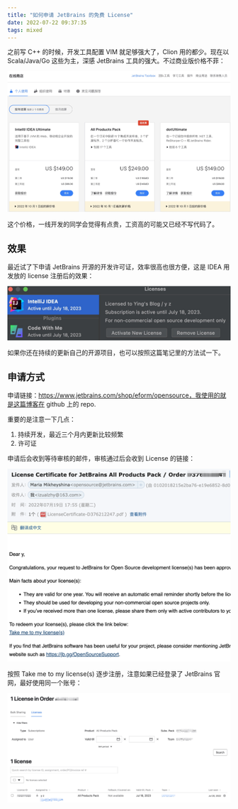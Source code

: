 ```yaml
---
title: "如何申请 JetBrains 的免费 License"
date: 2022-07-22 09:37:35
tags: mixed
---
```


之前写 C++ 的时候，开发工具配置 VIM 就足够强大了，Clion 用的都少。现在以 Scala/Java/Go 这些为主，深感 JetBrains 工具的强大。不过商业版价格不菲：

![price](/assets/images/jetbrains/price.jpg)

这个价格，一线开发的同学会觉得有点贵，工资高的可能又已经不写代码了。

## 效果

最近试了下申请 JetBrains 开源的开发许可证，效率很高也很方便，这是 IDEA 用发放的 license 注册后的效果：

![license](/assets/images/jetbrains/license.jpg)

如果你还在持续的更新自己的开源项目，也可以按照这篇笔记里的方法试一下。

## 申请方式

申请链接：https://www.jetbrains.com/shop/eform/opensource，我使用的就是这篇博客在 github 上的 repo.

重要的是注意一下几点：

1. 持续开发，最近三个月内更新比较频繁    
2. 许可证  

申请后会收到等待审核的邮件，审核通过后会收到 License 的链接：

![reply-2](/assets/images/jetbrains/reply-2.png)

按照 Take me to my license(s) 逐步注册，注意如果已经登录了 JetBrains 官网，最好使用同一个账号：

![license-order](/assets/images/jetbrains/license-order.jpg)
